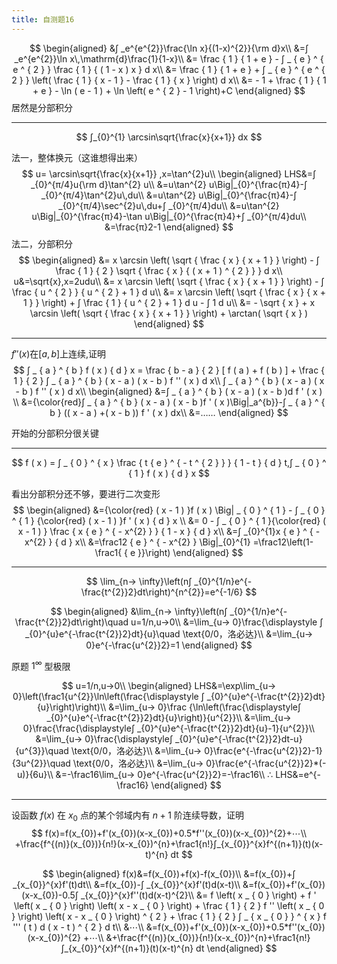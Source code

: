```yaml
---
title: 自测题16
---
```


$$
\begin{aligned}
&∫ _e^{e^{2}}\frac{\ln x}{(1-x)^{2}}{\rm d}x\\
&=∫ _e^{e^{2}}\ln x\,\mathrm{d}\frac{1}{1-x}\\
&= \frac { 1 } { 1 + e } - ∫ _ { e } ^ { e ^ { 2 } } \frac { 1 } { ( 1 - x ) x } d x\\
&= \frac { 1 } { 1 + e } + ∫ _ { e } ^ { e ^ { 2 } } \left( \frac { 1 } { x - 1 } - \frac { 1 } { x } \right) d x\\
&= - 1 + \frac { 1 } { 1 + e } - \ln ( e - 1 ) + \ln \left( e ^ { 2 } - 1 \right)+C
\end{aligned}
$$
居然是分部积分

---

$$
∫_{0}^{1} \arcsin\sqrt{\frac{x}{x+1}} dx
$$

法一，整体换元（这谁想得出来）
$$
u= \arcsin\sqrt{\frac{x}{x+1}} ,x=\tan^{2}u\\
\begin{aligned}
LHS&=∫ _{0}^{π/4}u{\rm d}\tan^{2} u\\
&=u\tan^{2} u\Big|_{0}^{\frac{π}4}-∫ _{0}^{π/4}\tan^{2}u\,du\\
&=u\tan^{2} u\Big|_{0}^{\frac{π}4}-∫ _{0}^{π/4}\sec^{2}u\,du+∫ _{0}^{π/4}du\\
&=u\tan^{2} u\Big|_{0}^{\frac{π}4}-\tan u\Big|_{0}^{\frac{π}4}+∫ _{0}^{π/4}du\\
&=\frac{π}2-1
\end{aligned}
$$
法二，分部积分
$$
\begin{aligned}
&= x \arcsin \left( \sqrt { \frac { x } { x + 1 } } \right) - ∫ \frac { 1 } { 2 } \sqrt { \frac { x } { ( x + 1 ) ^ { 2 } } } d x\\
u&=\sqrt{x},x=2udu\\
&= x \arcsin \left( \sqrt { \frac { x } { x + 1 } } \right) - ∫ \frac { u ^ { 2 } } { u ^ { 2 } + 1 } d u\\
&= x \arcsin \left( \sqrt { \frac { x } { x + 1 } } \right) + ∫ \frac { 1 } { u ^ { 2 } + 1 } d u - ∫ 1 d u\\
&= - \sqrt { x } + x \arcsin \left( \sqrt { \frac { x } { x + 1 } } \right) + \arctan( \sqrt { x } )
\end{aligned}
$$

---
$f''(x)$在$[a,b]$上连续,证明
$$
∫ _ { a } ^ { b } f ( x ) { d } x = \frac { b - a } { 2 } [ f ( a ) + f ( b ) ] + \frac { 1 } { 2 } ∫ _ { a } ^ { b } ( x - a ) ( x - b ) f '' ( x ) d x\\
∫ _ { a } ^ { b } ( x - a ) ( x - b ) f '' ( x ) d x\\
\begin{aligned}
&=∫ _ { a } ^ { b } ( x - a ) ( x - b )d f ' ( x ) \\
&={\color{red}∫ _ { a } ^ { b } ( x - a ) ( x - b )f ' ( x )\Big|_a^{b}}-∫ _ { a } ^ { b } (( x - a ) +( x - b )) f ' ( x ) dx\\
&=……
\end{aligned}
$$

开始的分部积分很关键

---

$$
 f ( x ) = ∫ _ { 0 } ^ { x } \frac { t { e } ^ { - t ^ { 2 } } } { 1 - t } { d } t,∫ _ { 0 } ^ { 1 } f ( x ) { d } x
$$

看出分部积分还不够，要进行二次变形
$$
\begin{aligned}
&={\color{red} ( x - 1 ) }f ( x ) \Big| _ { 0 } ^ { 1 } - ∫ _ { 0 } ^ { 1 } {\color{red} ( x - 1 ) }f ' ( x ) { d } x \\
&= 0 - ∫ _ { 0 } ^ { 1 }{\color{red} ( x - 1 ) } \frac { x { e } ^ { - x^{2} } } { 1 - x } { d } x\\
&=∫ _{0}^{1}x { e } ^ { - x^{2} } { d } x\\
&=\frac12 { e } ^ { - x^{2} } \Big|_{0}^{1}
=\frac12\left(1-\frac1{ { e }}\right)
\end{aligned}
$$

---

$$
\lim_{n→ \infty}\left(n∫ _{0}^{1/n}e^{-\frac{t^{2}}2}dt\right)^{n^{2}}=e^{-1/6}
$$

$$
\begin{aligned}
&\lim_{n→ \infty}\left(n∫ _{0}^{1/n}e^{-\frac{t^{2}}2}dt\right)\quad u=1/n,u→0\\
&=\lim_{u→ 0}\frac{\displaystyle ∫ _{0}^{u}e^{-\frac{t^{2}}2}dt}{u}\quad \text{0/0，洛必达}\\
&=\lim_{u→ 0}e^{-\frac{u^{2}}2}=1
\end{aligned}
$$

原题 $1^{\infty}$ 型极限

$$
u=1/n,u→0\\
\begin{aligned}
LHS&=\exp\lim_{u→ 0}\left(\frac1{u^{2}}\ln\left(\frac{\displaystyle ∫ _{0}^{u}e^{-\frac{t^{2}}2}dt}{u}\right)\right)\\
&=\lim_{u→ 0}\frac {\ln\left(\frac{\displaystyle∫ _{0}^{u}e^{-\frac{t^{2}}2}dt}{u}\right)}{u^{2}}\\
&=\lim_{u→ 0}\frac{\frac{\displaystyle∫ _{0}^{u}e^{-\frac{t^{2}}2}dt}{u}-1}{u^{2}}\\
&=\lim_{u→ 0}\frac{\displaystyle∫ _{0}^{u}e^{-\frac{t^{2}}2}dt-u}{u^{3}}\quad \text{0/0，洛必达}\\
&=\lim_{u→ 0}\frac{e^{-\frac{u^{2}}2}-1}{3u^{2}}\quad \text{0/0，洛必达}\\
&=\lim_{u→ 0}\frac{e^{-\frac{u^{2}}2}*(-u)}{6u}\\
&=-\frac16\lim_{u→ 0}e^{-\frac{u^{2}}2}=-\frac16\\
∴ LHS&=e^{-\frac16}
\end{aligned}
$$

---

设函数 $f(x)$ 在 $x_{0}$ 点的某个邻域内有 $n+1$ 阶连续导数，证明
$$
f(x)=f(x_{0})+f'(x_{0})(x-x_{0})+0.5*f''(x_{0})(x-x_{0})^{2}+⋯\\
+\frac{f^{(n)}(x_{0})}{n!}(x-x_{0})^{n}+\frac1{n!}∫_{x_{0}}^{x}f^{(n+1)}(t)(x-t)^{n} dt
$$

$$
\begin{aligned}
f(x)&=f(x_{0})+f(x)-f(x_{0})\\
&=f(x_{0})+∫ _{x_{0}}^{x}f'(t)dt\\
&=f(x_{0})-∫ _{x_{0}}^{x}f'(t)d(x-t)\\
&=f(x_{0})+f'(x_{0})(x-x_{0})-0.5∫ _{x_{0}}^{x}f''(t)d(x-t)^{2}\\
&= f \left( x _ { 0 } \right) + f ' \left( x _ { 0 } \right) \left( x - x _ { 0 } \right) + \frac { 1 } { 2 } f '' \left( x _ { 0 } \right) \left( x - x _ { 0 } \right) ^ { 2 } + \frac { 1 } { 2 } ∫ _ { x _ { 0 } } ^ { x } f ''' ( t ) d ( x - t ) ^ { 2 } d t\\
&⋯\\
&=f(x_{0})+f'(x_{0})(x-x_{0})+0.5*f''(x_{0})(x-x_{0})^{2}
+⋯\\
&+\frac{f^{(n)}(x_{0})}{n!}(x-x_{0})^{n}+\frac1{n!}∫_{x_{0}}^{x}f^{(n+1)}(t)(x-t)^{n} dt
\end{aligned}
$$
